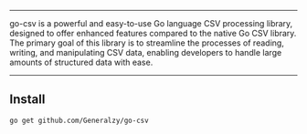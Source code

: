 ----

go-csv is a powerful and easy-to-use Go language CSV processing library, designed to offer enhanced features compared to the native Go CSV library. The primary goal of this library is to streamline the processes of reading, writing, and manipulating CSV data, enabling developers to handle large amounts of structured data with ease.

----

## Install

````bash
go get github.com/Generalzy/go-csv
````



